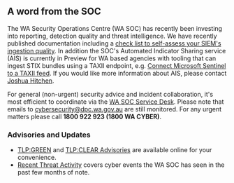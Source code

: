 ## A word from the SOC

The WA Security Operations Centre (WA SOC) has recently been investing into reporting, detection quality and threat intelligence. We have recently published documentation including a [check list to self-assess your SIEM's ingestion quality](https://wagov.github.io/wasocshared/#/onboarding/baseline-event-ingestion). In addition the SOC's Automated Indicator Sharing service (AIS) is currently in Preview for WA based agencies with tooling that can ingest STIX bundles using a TAXII endpoint, e.g. [Connect Microsoft Sentinel to a TAXII feed](https://learn.microsoft.com/en-us/azure/sentinel/connect-threat-intelligence-taxii). If you would like more information about AIS, please contact [Joshua Hitchen](mailto:joshua.hitchen@dpc.wa.gov.au).

For general (non-urgent) security advice and incident collaboration, it's most efficient to coordinate via the [WA SOC Service Desk](https://wagov.github.io/wasocshared/#/docs/incident-reporting.md). Please note that emails to cybersecurity@dpc.wa.gov.au are still monitored. For any urgent matters please call **1800 922 923 (1800 WA CYBER)**.

### Advisories and Updates

- [TLP:GREEN](https://wasocshared.blob.core.windows.net/tlp-green/index.html?{{SAS_TOKEN}}#/tlp-green/advisories.md) and [TLP:CLEAR Advisories](https://wagov.github.io/wasocshared/#/advisories.md) are available online for your convenience.
- [Recent Threat Activity](https://wagov.github.io/wasocshared/#/threat-activity.md) covers cyber events the WA SOC has seen in the past few months of note.
